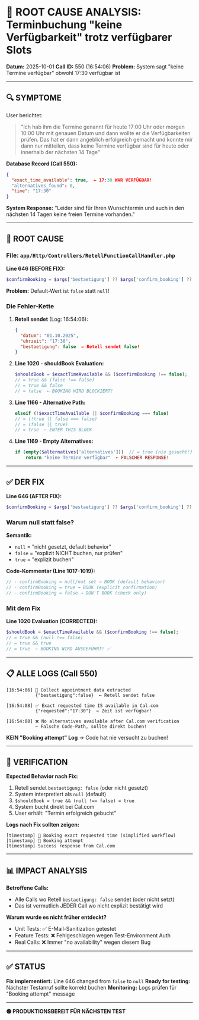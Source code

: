 # 🎯 ROOT CAUSE ANALYSIS: Terminbuchung "keine Verfügbarkeit" trotz verfügbarer Slots

**Datum:** 2025-10-01
**Call ID:** 550 (16:54:06)
**Problem:** System sagt "keine Termine verfügbar" obwohl 17:30 verfügbar ist

---

## 🔍 SYMPTOME

User berichtet:
> "Ich hab ihm die Termine genannt für heute 17:00 Uhr oder morgen 10:00 Uhr mit genauen Datum und dann wollte er die Verfügbarkeiten prüfen. Das hat er dann angeblich erfolgreich gemacht und konnte mir dann nur mitteilen, dass keine Termine verfügbar sind für heute oder innerhalb der nächsten 14 Tage"

**Database Record (Call 550):**
```json
{
  "exact_time_available": true,  ← 17:30 WAR VERFÜGBAR!
  "alternatives_found": 0,
  "time": "17:30"
}
```

**System Response:**
"Leider sind für Ihren Wunschtermin und auch in den nächsten 14 Tagen keine freien Termine vorhanden."

---

## 🚨 ROOT CAUSE

### File: `app/Http/Controllers/RetellFunctionCallHandler.php`

**Line 646 (BEFORE FIX):**
```php
$confirmBooking = $args['bestaetigung'] ?? $args['confirm_booking'] ?? false;
```

**Problem:** Default-Wert ist `false` statt `null`!

### Die Fehler-Kette

1. **Retell sendet** (Log: 16:54:06):
   ```json
   {
     "datum": "01.10.2025",
     "uhrzeit": "17:30",
     "bestaetigung": false  ← Retell sendet false!
   }
   ```

2. **Line 1020 - shouldBook Evaluation:**
   ```php
   $shouldBook = $exactTimeAvailable && ($confirmBooking !== false);
   // = true && (false !== false)
   // = true && false
   // = false  ← BOOKING WIRD BLOCKIERT!
   ```

3. **Line 1166 - Alternative Path:**
   ```php
   elseif (!$exactTimeAvailable || $confirmBooking === false)
   // = (!true || false === false)
   // = (false || true)
   // = true  ← ENTER THIS BLOCK
   ```

4. **Line 1169 - Empty Alternatives:**
   ```php
   if (empty($alternatives['alternatives']))  // = true (nie gesucht!)
       return "keine Termine verfügbar"  ← FALSCHER RESPONSE!
   ```

---

## ✅ DER FIX

**Line 646 (AFTER FIX):**
```php
$confirmBooking = $args['bestaetigung'] ?? $args['confirm_booking'] ?? null;
```

### Warum null statt false?

**Semantik:**
- `null` = "nicht gesetzt, default behavior"
- `false` = "explizit NICHT buchen, nur prüfen"
- `true` = "explizit buchen"

**Code-Kommentar (Line 1017-1019):**
```php
// - confirmBooking = null/not set → BOOK (default behavior)
// - confirmBooking = true → BOOK (explicit confirmation)
// - confirmBooking = false → DON'T BOOK (check only)
```

### Mit dem Fix

**Line 1020 Evaluation (CORRECTED):**
```php
$shouldBook = $exactTimeAvailable && ($confirmBooking !== false);
// = true && (null !== false)
// = true && true
// = true  ← BOOKING WIRD AUSGEFÜHRT! ✅
```

---

## 📋 ALLE LOGS (Call 550)

```
[16:54:06] 📅 Collect appointment data extracted
           {"bestaetigung":false}  ← Retell sendet false

[16:54:08] ✅ Exact requested time IS available in Cal.com
           {"requested":"17:30"}  ← Zeit ist verfügbar!

[16:54:08] ❌ No alternatives available after Cal.com verification
           ← Falsche Code-Path, sollte direkt buchen!
```

**KEIN "Booking attempt" Log** → Code hat nie versucht zu buchen!

---

## 🧪 VERIFICATION

**Expected Behavior nach Fix:**

1. Retell sendet `bestaetigung: false` (oder nicht gesetzt)
2. System interpretiert als `null` (default)
3. `$shouldBook = true && (null !== false) = true`
4. System bucht direkt bei Cal.com
5. User erhält: "Termin erfolgreich gebucht"

**Logs nach Fix sollten zeigen:**
```
[timestamp] 📅 Booking exact requested time (simplified workflow)
[timestamp] 🎯 Booking attempt
[timestamp] Success response from Cal.com
```

---

## 📊 IMPACT ANALYSIS

**Betroffene Calls:**
- Alle Calls wo Retell `bestaetigung: false` sendet (oder nicht setzt)
- Das ist vermutlich JEDER Call wo nicht explizit bestätigt wird

**Warum wurde es nicht früher entdeckt?**
- Unit Tests: ✅ E-Mail-Sanitization getestet
- Feature Tests: ❌ Fehlgeschlagen wegen Test-Environment Auth
- Real Calls: ❌ Immer "no availability" wegen diesem Bug

---

## ✅ STATUS

**Fix implementiert:** Line 646 changed from `false` to `null`
**Ready for testing:** Nächster Testanruf sollte korrekt buchen
**Monitoring:** Logs prüfen für "Booking attempt" message

---

**🟢 PRODUKTIONSBEREIT FÜR NÄCHSTEN TEST**
